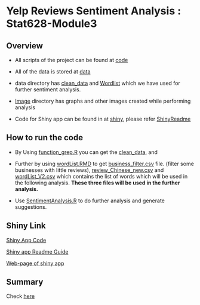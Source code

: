 # Yelp Reviews Sentiment Analysis : Stat628-Module3


##  Overview
- All scripts of the project can be found at [code](https://github.com/AshviniFulpagar/Stat628-Module3/tree/main/code)
- All of the data is stored at
[data](https://github.com/AshviniFulpagar/Stat628-Module3/tree/main/data)
-  data directory has [clean_data](https://github.com/AshviniFulpagar/Stat628-Module3/tree/main/data/clean_data) and [Wordlist](https://github.com/AshviniFulpagar/Stat628-Module3/tree/main/data/wordList) which we have used for further sentiment analysis.
- [Image](https://github.com/AshviniFulpagar/Stat628-Module3/tree/main/Image) directory has graphs and other images created while performing analysis

- Code for Shiny app can be found in at [shiny](https://github.com/AshviniFulpagar/Stat628-Module3/blob/main/code/shiny.R), please refer [ShinyReadme](https://github.com/AshviniFulpagar/Stat628-Module3/blob/main/code/Shiny_Readme.md)


## How to run the code

- By Using [function_grep.R](https://github.com/AshviniFulpagar/Stat628-Module3/blob/main/code/function_grep.R) you can get the [clean_data](https://github.com/AshviniFulpagar/Stat628-Module3/tree/main/data/clean_data/grep), and 

- Further by using [wordList.RMD](https://github.com/AshviniFulpagar/Stat628-Module3/blob/main/code/wordList.Rmd) to get  [business_filter.csv](https://github.com/AshviniFulpagar/Stat628-Module3/blob/main/data/clean_data/Chinese/business_filter.csv) file. (filter some businesses with little reviews), [review_Chinese_new.csv](https://github.com/AshviniFulpagar/Stat628-Module3/blob/main/data/clean_data/Chinese/review_Chinese_new.csv) and
[wordList_V2.csv](https://github.com/AshviniFulpagar/Stat628-Module3/blob/main/data/wordList/wordList_V2.csv) which contains the list of words which will be used in the following analysis. **These three files will be used in the further analysis.**

- Use [SentimentAnalysis.R](https://github.com/AshviniFulpagar/Stat628-Module3/blob/main/code/SentimentAnalysis.R) to do further analysis and generate suggestions.

## Shiny Link

[Shiny App Code](https://github.com/AshviniFulpagar/Stat628-Module3/blob/main/code/shiny.R)

[Shiny app Readme Guide](https://github.com/AshviniFulpagar/Stat628-Module3/blob/main/code/Shiny_Readme.md)

[Web-page of shiny app](https://qingchuan-ji.shinyapps.io/STAT628-module3-qingchuan-ji/)

## Summary
Check [here](https://github.com/AshviniFulpagar/Stat628-Module3/blob/main/summary_group1.pdf)

